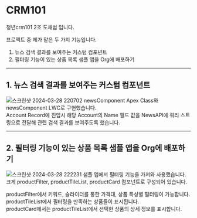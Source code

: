 # CRM101
청년crm101 2조 도채범 입니다.

프로젝트 중 제가 맡은 두 가지 기능입니다.
1. 뉴스 검색 결과를 보여주는 커스텀 컴포넌트
2. 필터링 기능이 있는 상품 목록 샘플 앱을 Org에 배포하기

---

## 1. 뉴스 검색 결과를 보여주는 커스텀 컴포넌트
![스크린샷 2024-03-28 220702](https://github.com/ananaskimchi/CRM101/assets/141298734/02bd0c47-05ce-4030-9293-938c091fed1a)
newsComponent Apex Class와 newsComponent LWC로 구현했습니다.    
Account Record에 진입시 해당 Account의 Name 필드 값을 NewsAPI에 쿼리 스트링으로 전달해 관련 검색 결과를 보여주도록 했습니다.

---
## 2. 필터링 기능이 있는 상품 목록 샘플 앱을 Org에 배포하기
![스크린샷 2024-03-28 222231](https://github.com/ananaskimchi/CRM101/assets/141298734/bf1f0089-8ff5-4b1e-aa14-622966971a01)
샘플 앱에서 필터링 기능을 가져와 사용했습니다.   
크게 productFilter, productTileList, productCard 컴포넌트로 구성되어 있습니다.   

productFilter에서 키워드, 슬라이더를 통한 가격대, 상품 특성별 필터링이 가능합니다.   
productTileList에서 필터링을 만족하는 상품들이 표시됩니다.   
productCard에서는 productTileList에서 선택한 상품의 상세 정보를 표시합니다.
